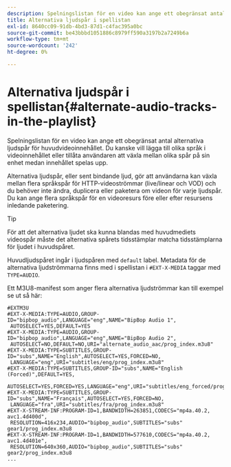```yaml
---
description: Spelningslistan för en video kan ange ett obegränsat antal alternativa ljudspår för huvudvideoinnehållet. Du kanske vill lägga till olika språk i videoinnehållet eller tillåta användaren att växla mellan olika spår på sin enhet medan innehållet spelas upp.
title: Alternativa ljudspår i spellistan
exl-id: 8640cc09-91db-4bd3-87d1-c4fac395a0bc
source-git-commit: be43bbbd1051886c8979ff590a3197b2a7249b6a
workflow-type: tm+mt
source-wordcount: '242'
ht-degree: 0%

---
```


# Alternativa ljudspår i spellistan{#alternate-audio-tracks-in-the-playlist}

Spelningslistan för en video kan ange ett obegränsat antal alternativa ljudspår för huvudvideoinnehållet. Du kanske vill lägga till olika språk i videoinnehållet eller tillåta användaren att växla mellan olika spår på sin enhet medan innehållet spelas upp.

Alternativa ljudspår, eller sent bindande ljud, gör att användarna kan växla mellan flera språkspår för HTTP-videoströmmar (live/linear och VOD) och du behöver inte ändra, duplicera eller paketera om videon för varje ljudspår. Du kan ange flera språkspår för en videoresurs före eller efter resursens inledande paketering.

>[!TIP]
>
>För att det alternativa ljudet ska kunna blandas med huvudmediets videospår måste det alternativa spårets tidsstämplar matcha tidsstämplarna för ljudet i huvudspåret.

Huvudljudspåret ingår i ljudspåren med `default` label. Metadata för de alternativa ljudströmmarna finns med i spellistan i `#EXT-X-MEDIA` taggar med `TYPE=AUDIO`.

Ett M3U8-manifest som anger flera alternativa ljudströmmar kan till exempel se ut så här:

```
#EXTM3U
#EXT-X-MEDIA:TYPE=AUDIO,GROUP-ID="bipbop_audio",LANGUAGE="eng",NAME="BipBop Audio 1",
 AUTOSELECT=YES,DEFAULT=YES
#EXT-X-MEDIA:TYPE=AUDIO,GROUP-ID="bipbop_audio",LANGUAGE="eng",NAME="BipBop Audio 2",
 AUTOSELECT=NO,DEFAULT=NO,URI="alternate_audio_aac/prog_index.m3u8"
#EXT-X-MEDIA:TYPE=SUBTITLES,GROUP-ID="subs",NAME="English",AUTOSELECT=YES,FORCED=NO,
 LANGUAGE="eng",URI="subtitles/eng/prog_index.m3u8"
#EXT-X-MEDIA:TYPE=SUBTITLES,GROUP-ID="subs",NAME="English (Forced)",DEFAULT=YES,
 AUTOSELECT=YES,FORCED=YES,LANGUAGE="eng",URI="subtitles/eng_forced/prog_index.m3u8"
#EXT-X-MEDIA:TYPE=SUBTITLES,GROUP-ID="subs",NAME="Français",AUTOSELECT=YES,FORCED=NO,
 LANGUAGE="fra",URI="subtitles/fra/prog_index.m3u8"
#EXT-X-STREAM-INF:PROGRAM-ID=1,BANDWIDTH=263851,CODECS="mp4a.40.2, avc1.4d400d",
 RESOLUTION=416x234,AUDIO="bipbop_audio",SUBTITLES="subs" 
gear1/prog_index.m3u8
#EXT-X-STREAM-INF:PROGRAM-ID=1,BANDWIDTH=577610,CODECS="mp4a.40.2, avc1.4d401e",
 RESOLUTION=640x360,AUDIO="bipbop_audio",SUBTITLES="subs"
gear2/prog_index.m3u8
...
```
